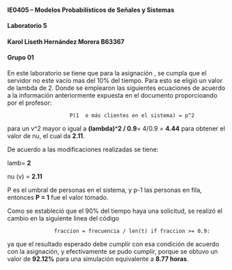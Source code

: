 #### IE0405 – Modelos Probabilísticos de Señales y Sistemas
#### Laboratorio 5
#### Karol Liseth Hernández Morera B63367
#### Grupo 01

En este laboratorio se tiene que para la asignación , se cumpla que el servidor no este vacío mas del 10% del tiempo. Para esto se eligió un valor de lambda de 2.
Donde se emplearon las siguientes ecuaciones de acuerdo a la información anteriormente expuesta en el documento proporcioando por el profesor:

                        P(1  o más clientes en el sistema) = p^2

para un v^2 mayor o igual a **(lambda)^2 / 0.9**= 4/0.9 = **4.44** para obtener el valor de nu, el cual da **2.11**.

De acuerdo a las modificaciones realizadas se tiene:

lamb= **2**

nu (v) = **2.11**

P es el umbral de personas en el sistema, y p-1 las personas en fila, entonces **P = 1** fue el valor tomado.

Como se estableció que el 90% del tiempo haya una solicitud, se realizó el cambio en la siguiente linea del código 

                   fraccion = frecuencia / len(t) if fraccion >= 0.9:

ya que el resultado esperado debe cumplir con esa condición  de acuerdo con la asignación, y efectivamente se pudo cumplir, porque se obtuvo un valor de **92.12%** para una simulación equivalente a **8.77 horas**.

